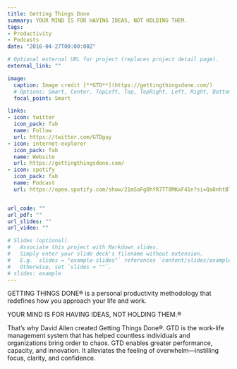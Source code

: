 ```yaml
---
title: Getting Things Done
summary: YOUR MIND IS FOR HAVING IDEAS, NOT HOLDING THEM.
tags:
- Productivity
- Podcasts
date: "2016-04-27T00:00:00Z"

# Optional external URL for project (replaces project detail page).
external_link: ""

image:
  caption: Image credit [**GTD**](https://gettingthingsdone.com/)
  # Options: Smart, Center, TopLeft, Top, TopRight, Left, Right, BottomLeft, Bottom, BottomRight
  focal_point: Smart

links:
- icon: twitter
  icon_pack: fab
  name: Follow
  url: https://twitter.com/GTDguy
- icon: internet-explorer
  icon_pack: fab
  name: Website
  url: https://gettingthingsdone.com/
- icon: spotify
  icon_pack: fab
  name: Podcast
  url: https://open.spotify.com/show/21mSaFgOhfR7TT8MKxF41n?si=Qa8nhtBTT9K5cY_URuMAxg


url_code: ""
url_pdf: ""
url_slides: ""
url_video: ""

# Slides (optional).
#   Associate this project with Markdown slides.
#   Simply enter your slide deck's filename without extension.
#   E.g. `slides = "example-slides"` references `content/slides/example-slides.md`.
#   Otherwise, set `slides = ""`.
# slides: example
---
```


GETTING THINGS DONE® is a personal productivity methodology that redefines how you approach your life and work.

YOUR MIND IS FOR HAVING IDEAS, NOT HOLDING THEM.®

That’s why David Allen created Getting Things Done®. GTD is the work-life management system that has helped countless individuals and organizations bring order to chaos. GTD enables greater performance, capacity, and innovation. It alleviates the feeling of overwhelm—instilling focus, clarity, and confidence. 